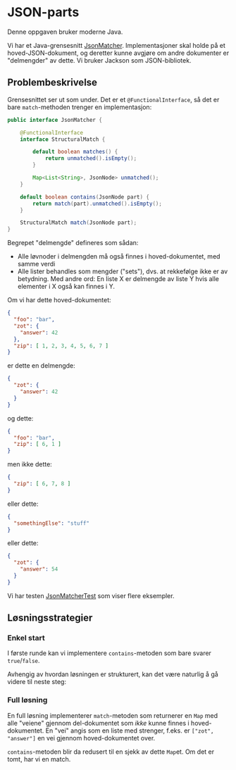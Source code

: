 # JSON-parts

Denne oppgaven bruker moderne Java.

Vi har et Java-grensesnitt [JsonMatcher](src/main/java/no/scienta/jsonparts/JsonMatcher.java).
Implementasjoner skal holde på et hoved-JSON-dokument, og deretter kunne avgjøre om andre
dokumenter er "delmengder" av dette.  Vi bruker Jackson som JSON-bibliotek.

## Problembeskrivelse

Grensesnittet ser ut som under.  Det er et `@FunctionalInterface`, så det er bare `match`-methoden 
trenger en implementasjon:

```java
public interface JsonMatcher {

    @FunctionalInterface
    interface StructuralMatch {

        default boolean matches() {
            return unmatched().isEmpty();
        }

        Map<List<String>, JsonNode> unmatched();
    }

    default boolean contains(JsonNode part) {
        return match(part).unmatched().isEmpty();
    }

    StructuralMatch match(JsonNode part);
}
```

Begrepet "delmengde" defineres som sådan: 

* Alle løvnoder i delmengden må også finnes i hoved-dokumentet, med samme verdi
* Alle lister behandles som mengder ("sets"), dvs. at rekkefølge ikke er 
  av betydning. Med andre ord: En liste X er delmengde av liste Y hvis alle
  elementer i X også kan finnes i Y.

Om vi har dette hoved-dokumentet:
```json
{
  "foo": "bar", 
  "zot": {
    "answer": 42
  },
  "zip": [ 1, 2, 3, 4, 5, 6, 7 ]
}
```
er dette en delmengde:
```json
{
  "zot": {
    "answer": 42
  }
}
```
og dette:
```json
{
  "foo": "bar", 
  "zip": [ 6, 1 ]
}
```
men ikke dette:
```json
{
  "zip": [ 6, 7, 8 ]
}
```
eller dette:
```json
{
  "somethingElse": "stuff"
}
```
eller dette:
```json
{
  "zot": {
    "answer": 54
  }
}
```
Vi har testen [JsonMatcherTest](src/test/java/no/scienta/jsonparts/JsonMatcherTest.java)
som viser flere eksempler. 

## Løsningsstrategier

### Enkel start

I første runde kan vi implementere `contains`-metoden som bare svarer 
`true`/`false`.

Avhengig av hvordan løsningen er strukturert, kan det være naturlig å gå
videre til neste steg: 

### Full løsning

En full løsning implementerer `match`-metoden som returnerer en `Map` med
alle "veiene" gjennom del-dokumentet som _ikke_ kunne finnes i hoved-dokumentet.
En "vei" angis som en liste med strenger, f.eks. er `["zot", "answer"]` en vei
gjennom hoved-dokumentet over.

`contains`-metoden blir da redusert til en sjekk av dette `Map`et.  Om det er
tomt, har vi en match.

